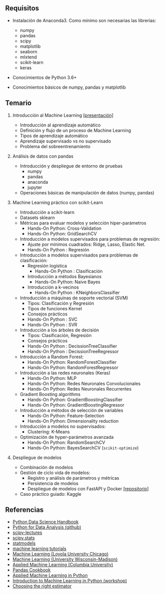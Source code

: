 ## Requisitos

* Instalación de Anaconda3. Como mínimo son necesarias las librerías:
    + numpy
    + pandas
    + scipy
    + matplotlib
    + seaborn
    + mlxtend
    + scikit-learn
    + keras

* Conocimientos de Python 3.6+

* Conocimientos básicos de numpy, pandas y matplotlib

## Temario

1. Introducción al Machine Learning [[presentación]](./src/slides_supervised/supervised.html)

   - Introducción al aprendizaje automático
   - Definición y flujo de un proceso de Machine Learning
   - Tipos de aprendizaje automático
   - Aprendizaje supervisado vs no supervisado
   - Problema del sobreentrenamiento

2. Análisis de datos con pandas
   - Introducción y despliegue de entorno de pruebas
     + numpy
     + pandas
     + anaconda
     + jupyter
   - Operaciones básicas de manipulación de datos (numpy, pandas)

3. Machine Learning práctico con scikit-Learn
   - Introducción a scikit-learn
   - Datasets sklearn
   - Métricas para evaluar modelos y selección hiper-parámetros
      + Hands-On Python: Cross-Validation
      + Hands-On Python: GridSearchCV
   - Introducción a modelos supervisados para problemas de regresión:
      + Ajuste por mínimos cuadrados: Ridge, Lasso, Elastic Net.
      + Hands-On Python : Regresión
   - Introducción a modelos supervisados para problemas de clasificación:
      + Regresión logística
         + Hands-On Python : Clasificación
      + Introducción a métodos Bayesianos
         + Hands-On Python: Naive Bayes
      + Introducción a k-vecinos
         + Hands-On Python : KNeighborsClassifier
   - Introducción a máquinas de soporte vectorial (SVM)
      + Tipos: Clasificación y Regresión
      + Tipos de funciones Kernel
      + Consejos prácticos
      + Hands-On Python : SVC
      + Hands-On Python : SVR
   - Introducción a los árboles de decisión
      + Tipos: Clasificación, Regresión
      + Consejos prácticos
      + Hands-On Python : DecissionTreeClassifier
      + Hands-On Python : DecissionTreeRegressor
   - Introducción a Random Forest:
      + Hands-On Python: RandomForestClassifier
      + Hands-On Python: RandomForestRegressor
   - Introducción a las redes neuronales (Keras)
      + Hands-On Python: MLP
      + Hands-On Python: Redes Neuronales Convolucionales
      + Hands-On Python: Redes Neuronales Recurrentes
   - Gradient Boosting algorithms
      + Hands-On Python: GradientBoostingClassifier
      + Hands-On Python: GradientBoostingRegressor
   - Introducción a métodos de selección de variables
      + Hands-On Python: Feature-Selection
      + Hands-On Python: Dimensionality reduction
   - Introducción a modelos no supervisados:
      + Clustering: K-Means
   - Optimización de hyper-parámetros avanzada
      + Hands-On Python: RandomSearchCV
      + Hands-On Python: BayesSearchCV (`scikit-optimize`)

4. Despliegue de modelos
   - Combinación de modelos
   - Gestión de ciclo vida de modelos:
      + Registro y análisis de parámetros y métricas
      + Persistencia de modelos
      + Despliegue de modelos con FastAPI y Docker [[repositorio]](https://github.com/albertotb/sklearn_fastapi_docker)
   - Caso práctico guiado: Kaggle


## Referencias

  * [Python Data Science Handbook](https://jakevdp.github.io/PythonDataScienceHandbook/)
  * [Python for Data Analysis (github)](https://github.com/wesm/pydata-book)
  * [scipy-lectures](https://www.scipy-lectures.org/)
  * [scipy.stats](https://docs.scipy.org/doc/scipy/reference/tutorial/stats.html)
  * [statmodels](https://www.statsmodels.org/stable/index.html)
  * [machine learning tutorials](https://github.com/ethen8181/machine-learning)
  * [Machine Learning (Loyola University Chicago)](https://github.com/dmitriydligach/PyMLSlides)
  * [Machine Learning (University Wisconsin-Madison)](https://github.com/rasbt/stat479-machine-learning-fs19)
  * [Applied Machine Learning (Columbia University)](https://github.com/amueller/COMS4995-s20)
  * [Pandas Cookbook](https://github.com/jvns/pandas-cookbook)
  * [Applied Machine Learning in Python](https://amueller.github.io/aml/)
  * [Introduction to Machine Learning in Python (workshop)](https://github.com/amueller/ml-workshop-1-of-4)
  * [Choosing the right estimator](https://scikit-learn.org/stable/_static/ml_map.png)
